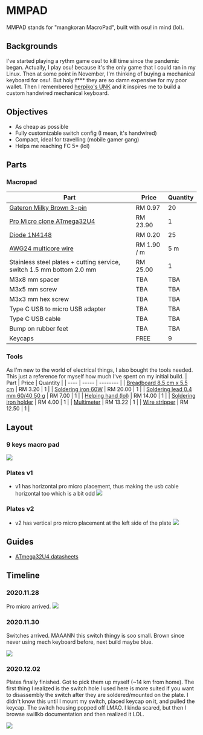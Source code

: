 # MMPAD

MMPAD stands for "mangkoran MacroPad", built with osu! in mind (lol).

## Backgrounds

I've started playing a rythm game osu! to kill time since the pandemic began.
Actually, I play osu! because it's the only game that I could ran in my Linux.
Then at some point in November, I'm thinking of buying a mechanical keyboard for osu!.
But holy f\*\*\* they are so damn expensive for my poor wallet. Then I remembered [herpiko's UNK](https://github.com/herpiko/unk)
and it inspires me to build a custom handwired mechanical keyboard.

## Objectives
- As cheap as possible
- Fully customizable switch config (I mean, it's handwired)
- Compact, ideal for travelling (mobile gamer gang)
- Helps me reaching FC 5\* (lol)

## Parts
### Macropad
| Part | Price | Quantity |
| ---- | ----- | -------- |
| [Gateron Milky Brown 3-pin](https://shopee.com.my/product/79025026/5655361769) | RM 0.97 | 20 |
| [Pro Micro clone ATmega32U4](https://shopee.com.my/product/33091591/2627005825) | RM 23.90 | 1 |
| [Diode 1N4148](https://shopee.com.my/product/23949362/861826364) | RM 0.20 | 25 |
| [AWG24 multicore wire](https://shopee.com.my/product/33091591/870061166) | RM 1.90 / m | 5 m |
| Stainless steel plates + cutting service, switch 1.5 mm bottom 2.0 mm | RM 25.00 | 1 |
| M3x8 mm spacer | TBA | TBA |
| M3x5 mm screw | TBA | TBA |
| M3x3 mm hex screw | TBA | TBA |
| Type C USB to micro USB adapter | TBA | TBA |
| Type C USB cable | TBA | TBA |
| Bump on rubber feet | TBA | TBA |
| Keycaps | FREE | 9 |

### Tools
As I'm new to the world of electrical things, I also bought the tools needed. This just a reference
for myself how much I've spent on my initial build.
| Part | Price | Quantity |
| ---- | ----- | -------- |
| [Breadboard 8.5 cm x 5.5 cm](https://shopee.com.my/product/33091591/547814043) | RM 3.20 | 1 |
| [Soldering iron 60W](https://shopee.com.my/product/61111659/1413263231) | RM 20.00 | 1 |
| [Soldering lead 0.4 mm 60/40 50 g](https://shopee.com.my/product/61111659/1280364152) | RM 7.00 | 1 |
| [Helping hand (lol)](https://shopee.com.my/product/61111659/993703063) | RM 14.00 | 1 |
| [Soldering iron holder](https://shopee.com.my/product/61111659/993698559) | RM 4.00 | 1 |
| [Multimeter](https://shopee.com.my/product/53324899/1934815318) | RM 13.22 | 1 |
| [Wire stripper](https://shopee.com.my/product/37071777/597419177) | RM 12.50 | 1 |

## Layout
### 9 keys macro pad
![](https://github.com/mangkoran/mmpad/blob/main/Pictures/keyboard-layout.png)

### Plates v1
- v1 has horizontal pro micro placement, thus making the usb cable horizontal too which is a bit odd
![](https://github.com/mangkoran/mmpad/blob/main/Pictures/v1/swillkb-preview.png)

### Plates v2
- v2 has vertical pro micro placement at the left side of the plate
![](https://github.com/mangkoran/mmpad/blob/main/Pictures/v2/swillkb-preview.png)

## Guides
- [ATmega32U4 datasheets](https://ww1.microchip.com/downloads/en/DeviceDoc/Atmel-7766-8-bit-AVR-ATmega16U4-32U4_Datasheet.pdf)

## Timeline
### 2020.11.28
Pro micro arrived.
![](https://github.com/mangkoran/mmpad/blob/main/Pictures/parts/promicro.jpg)

### 2020.11.30
Switches arrived. MAAANN this switch thingy is soo small. Brown since never using mech keyboard
before, next build maybe blue.

![](https://github.com/mangkoran/mmpad/blob/main/Pictures/parts/gateron_brown.jpg)

### 2020.12.02
Plates finally finished. Got to pick them up myself (~14 km from home). The first thing I realized
is the switch hole I used here is more suited if you want to disassembly the switch after they are soldered/mounted
on the plate. I didn't know this until I mount my switch, placed keycap on it, and pulled the keycap. The switch housing popped off LMAO. I kinda scared,
but then I browse swillkb documentation and then realized it LOL.

![](https://github.com/mangkoran/mmpad/blob/main/Pictures/parts/plates.jpg)
